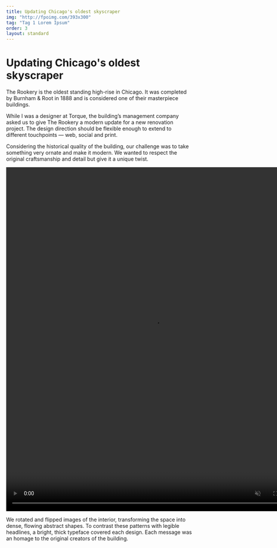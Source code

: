 ```yaml
---
title: Updating Chicago's oldest skyscraper
img: "http://fpoimg.com/393x300"
tag: "Tag 1 Lorem Ipsum"
order: 3
layout: standard
---
```



<div class="page">

  <div class="skinny">
    <h1>Updating Chicago's oldest skyscraper</h1>
    <p>The Rookery is the oldest standing high-rise in Chicago. It was completed by Burnham & Root in 1888 and is considered one of their masterpiece buildings.</p>
  </div>

  <div class="skinny">
    <p>While I was a designer at Torque, the building’s management company asked us to give The Rookery a modern update for a new renovation project. The design direction should be flexible enough to extend to different touchpoints — web, social and print.</p>
  </div>

  <div class="skinny">
    <p>Considering the historical quality of the building, our challenge was to take something very ornate and make it modern. We wanted to respect the original craftsmanship and detail but give it a unique twist.</p>
  </div>



  <div class="skinny">
    <video width="800" height="929" autoplay loop muted playsinline>
      <source src="https://res.cloudinary.com/benludwig/video/upload/vc_auto/v1564001833/rookery-video-1_x7fj2c.mp4" type="video/mp4">
      Your browser does not support the video tag.
    </video>
  </div>


  <div class="skinny">
    <p>We rotated and flipped images of the interior, transforming the space into dense, flowing abstract shapes. To contrast these patterns with legible headlines, a bright, thick typeface covered each design. Each message was an homage to the original creators of the building.</p>
  </div>

</div>
